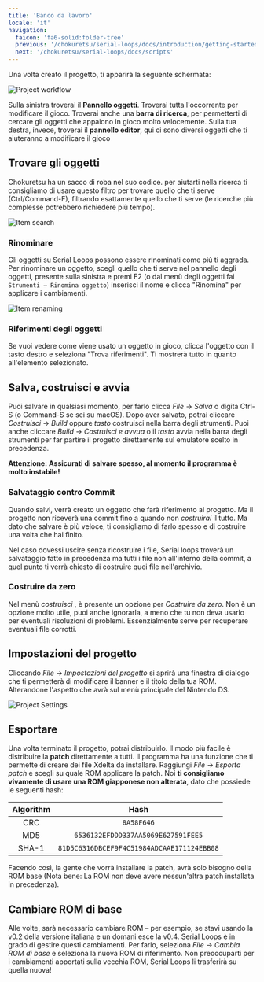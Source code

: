 ```yaml
---
title: 'Banco da lavoro'
locale: 'it'
navigation:
  faicon: 'fa6-solid:folder-tree'
  previous: '/chokuretsu/serial-loops/docs/introduction/getting-started'
  next: '/chokuretsu/serial-loops/docs/scripts'
---
```


Una volta creato il progetto, ti apparirà la seguente schermata:

![Project workflow](/images/chokuretsu/serial-loops/project-workflow.png)

Sulla sinistra troverai il **Pannello oggetti**. Troverai tutta l'occorrente per modificare il gioco. Troverai anche una **barra di ricerca**, per permetterti di cercare gli oggetti che appaiono in gioco molto velocemente. Sulla tua destra, invece, troverai il **pannello editor**, qui ci sono diversi oggetti che ti aiuteranno a modificare il gioco

## Trovare gli oggetti
Chokuretsu ha un sacco di roba nel suo codice. per aiutarti nella ricerca ti consigliamo di usare questo filtro per trovare quello che ti serve (Ctrl/Command-F), filtrando esattamente quello che ti serve (le ricerche più complesse potrebbero richiedere più tempo).

![Item search](/images/chokuretsu/serial-loops/item-search.png)

### Rinominare
Gli oggetti su Serial Loops possono essere rinominati come più ti aggrada. Per rinominare un oggetto, scegli quello che ti serve nel pannello degli oggetti, presente sulla sinistra e premi F2 (o dal menù degli oggetti fai `Strumenti → Rinomina oggetto`) inserisci il nome e clicca "Rinomina" per applicare i cambiamenti.

![Item renaming](/images/chokuretsu/serial-loops/item-renaming.png)

### Riferimenti degli oggetti
Se vuoi vedere come viene usato un oggetto in gioco, clicca l'oggetto con il tasto destro e seleziona "Trova riferimenti". Ti mostrerà tutto in quanto all'elemento
selezionato.

## Salva, costruisci e avvia
Puoi salvare in qualsiasi momento, per farlo clicca _File_ &rarr; _Salva_ o digita Ctrl-S (o Command-S se sei su macOS). Dopo aver salvato, potrai cliccare _Costruisci_ &rarr; _Build_ oppure _tasto_ costruisci nella barra degli strumenti. Puoi anche cliccare _Build_ &rarr; _Costruisci e avvua_ o il _tasto_ avvia nella barra degli strumenti per far partire il progetto direttamente sul emulatore scelto in precedenza.

**Attenzione: Assicurati di salvare spesso, al momento il programma è molto instabile!**

### Salvataggio contro Commit
Quando salvi, verrà creato un oggetto che farà riferimento al progetto. Ma il progetto non riceverà una commit fino a quando non 
_costruirai_ il tutto. Ma dato che salvare è più veloce, ti consigliamo di farlo spesso e di costruire una volta che hai finito.

Nel caso dovessi uscire senza ricostruire i file, Serial loops troverà un salvataggio fatto in precedenza ma tutti i file non all'interno della commit, a quel punto
ti verrà chiesto di costruire quei file nell'archivio.

### Costruire da zero
Nel menù _costruisci_ , è presente un opzione per _Costruire da zero_. Non è un opzione molto utile, puoi anche ignorarla, a meno che tu non deva usarlo per eventuali risoluzioni di problemi. Essenzialmente serve per recuperare eventuali file corrotti.

## Impostazioni del progetto
Cliccando _File_ &rarr; _Impostazioni del progetto_ si aprirà una finestra di dialogo che ti permetterà di modificare il banner e il titolo della tua ROM. Alterandone l'aspetto che avrà sul menù principale del Nintendo DS.

![Project Settings](/images/chokuretsu/serial-loops/project-settings.png)

## Esportare
Una volta terminato il progetto, potrai distribuirlo. Il modo più facile è distribuire la **patch** direttamente a tutti.
Il programma ha una funzione che ti permette di creare dei file Xdelta da installare. Raggiungi _File_ &rarr; _Esporta patch_ e scegli su quale ROM applicare
la patch. Noi **ti consigliamo vivamente di usare una ROM giapponese non alterata**, dato che possiede le seguenti hash:

| Algorithm | Hash |
|:---------:|:----:|
| CRC | `8A58F646` |
| MD5 | `6536132EFDDD337AA5069E627591FEE5` |
| SHA-1 | `81D5C6316DBCEF9F4C51984ADCAAE171124EBB08` |

Facendo così, la gente che vorrà installare la patch, avrà solo bisogno della ROM base (Nota bene: La ROM non deve avere nessun'altra patch installata in precedenza).

## Cambiare ROM di base
Alle volte, sarà necessario cambiare ROM &ndash; per esempio, se stavi usando la v0.2 della versione italiana e un domani esce la v0.4. Serial Loops è in grado di gestire questi cambiamenti. Per farlo, seleziona _File_ &rarr; _Cambia ROM di base_ e seleziona la nuova ROM di riferimento.
Non preoccuparti per i cambiamenti apportati sulla vecchia ROM, Serial Loops li trasferirà su quella nuova!